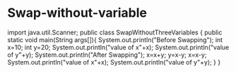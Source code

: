 # Swap-without-variable
import java.util.Scanner;
public class SwapWithoutThreeVariables {
    public static void main(String args[]){
        System.out.println("Before Swapping");
        int x=10;
        int y=20;
        System.out.println("value of x"+x);
        System.out.println("value of y"+y);
        System.out.println("After Swapping");
        x=x+y;
        y=x-y;
        x=x-y;
        System.out.println("value of x"+x);
        System.out.println("value of y"+y);
    }
}
